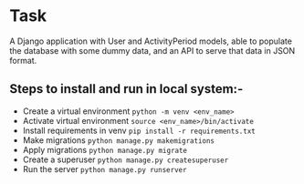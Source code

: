 # Task
A Django application with User and ActivityPeriod models, able to populate the database with some dummy data, 
and an API to serve that data in JSON format.

## Steps to install and run in local system:-
* Create a virtual environment
    ```python -m venv <env_name>```
* Activate virtual environment
    ```source <env_name>/bin/activate```
* Install requirements in venv
    ```pip install -r requirements.txt```
* Make migrations
    ```python manage.py makemigrations```
* Apply migrations
    ```python manage.py migrate```
* Create a superuser
    ```python manage.py createsuperuser```
* Run the server
    ```python manage.py runserver```
